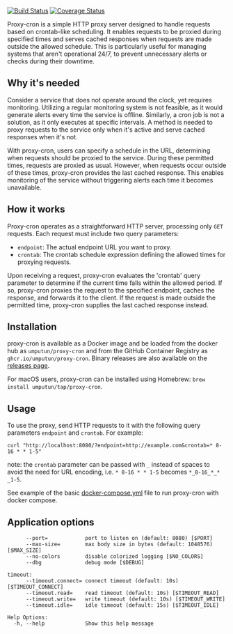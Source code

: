 [![Build Status](https://github.com/umputun/proxy-cron/workflows/build/badge.svg)](https://github.com/umputun/proxy-cron/actions) [![Coverage Status](https://coveralls.io/repos/github/umputun/proxy-cron/badge.svg?branch=master)](https://coveralls.io/github/umputun/proxy-cron?branch=master)


Proxy-cron is a simple HTTP proxy server designed to handle requests based on crontab-like scheduling. It enables requests to be proxied during specified times and serves cached responses when requests are made outside the allowed schedule. This is particularly useful for managing systems that aren't operational 24/7, to prevent unnecessary alerts or checks during their downtime.

## Why it's needed

Consider a service that does not operate around the clock, yet requires monitoring. Utilizing a regular monitoring system is not feasible, as it would generate alerts every time the service is offline. Similarly, a cron job is not a solution, as it only executes at specific intervals. A method is needed to proxy requests to the service only when it's active and serve cached responses when it's not.

With proxy-cron, users can specify a schedule in the URL, determining when requests should be proxied to the service. During these permitted times, requests are proxied as usual. However, when requests occur outside of these times, proxy-cron provides the last cached response. This enables monitoring of the service without triggering alerts each time it becomes unavailable.

## How it works

Proxy-cron operates as a straightforward HTTP server, processing only `GET` requests. Each request must include two query parameters:
 
- `endpoint`: The actual endpoint URL you want to proxy.
- `crontab`: The crontab schedule expression defining the allowed times for proxying requests.

Upon receiving a request, proxy-cron evaluates the 'crontab' query parameter to determine if the current time falls within the allowed period. If so, proxy-cron proxies the request to the specified endpoint, caches the response, and forwards it to the client. If the request is made outside the permitted time, proxy-cron supplies the last cached response instead.

## Installation

proxy-cron is available as a Docker image and be loaded from the docker hub as `umputun/proxy-cron` and from the GitHub Container Registry as
`ghcr.io/umputun/proxy-cron`. Binary releases are also available on the [releases page](https://github.com/umputun/proxy-cron/releases).

For macOS users, proxy-cron can be installed using Homebrew: `brew install umputun/tap/proxy-cron`.

## Usage

To use the proxy, send HTTP requests to it with the following query parameters `endpoint` and `crontab`. For example:
```
curl "http://localhost:8080/?endpoint=http://example.com&crontab=* 8-16 * * 1-5"
```
note: the `crontab` parameter can be passed with `_` instead of spaces to avoid the need for URL encoding, 
i.e. `* 8-16 * * 1-5` becomes `*_8-16_*_* _1-5`.

See example of the basic [docker-compose.yml](https://github.com/umputun/proxy-cron/blob/master/docker-compose.yml) file
to run proxy-cron with docker compose.


## Application options

```
      --port=            port to listen on (default: 8080) [$PORT]
      --max-size=        max body size in bytes (default: 1048576) [$MAX_SIZE]
      --no-colors        disable colorized logging [$NO_COLORS]
      --dbg              debug mode [$DEBUG]

timeout:
      --timeout.connect= connect timeout (default: 10s) [$TIMEOUT_CONNECT]
      --timeout.read=    read timeout (default: 10s) [$TIMEOUT_READ]
      --timeout.write=   write timeout (default: 10s) [$TIMEOUT_WRITE]
      --timeout.idle=    idle timeout (default: 15s) [$TIMEOUT_IDLE]

Help Options:
  -h, --help             Show this help message

```
